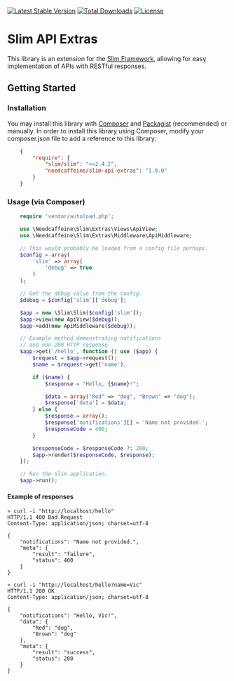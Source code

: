 [![Latest Stable Version](https://poser.pugx.org/needcaffeine/slim-api-extras/v/stable.svg)](https://packagist.org/packages/needcaffeine/slim-api-extras) [![Total Downloads](https://poser.pugx.org/needcaffeine/slim-api-extras/downloads.svg)](https://packagist.org/packages/needcaffeine/slim-api-extras) [![License](https://poser.pugx.org/needcaffeine/slim-api-extras/license.svg)](https://packagist.org/packages/needcaffeine/slim-api-extras)

# Slim API Extras

This library is an extension for the [Slim Framework](https://github.com/codeguy/Slim), allowing for easy implementation of APIs with RESTful responses.

## Getting Started

### Installation

You may install this library with [Composer](https://getcomposer.org) and [Packagist](https://packagist.org/) (recommended) or manually. In order to install this library using Composer, modify your composer.json file to add a reference to this library:

```json
    {
        "require": {
            "slim/slim": ">=2.4.2",
            "needcaffeine/slim-api-extras": "1.0.0"
        }
    }
```

### Usage (via Composer)

```php
    require 'vendor/autoload.php';

    use \Needcaffeine\Slim\Extras\Views\ApiView;
    use \Needcaffeine\Slim\Extras\Middleware\ApiMiddleware;

    // This would probably be loaded from a config file perhaps.
    $config = array(
        'slim' => array(
            'debug' => true
        )
    );

    // Get the debug value from the config.
    $debug = $config['slim']['debug'];

    $app = new \Slim\Slim($config['slim']);
    $app->view(new ApiView($debug));
    $app->add(new ApiMiddleware($debug));

    // Example method demonstrating notifications
    // and non-200 HTTP response.
    $app->get('/hello', function () use ($app) {
        $request = $app->request();
        $name = $request->get('name');

        if ($name) {
            $response = "Hello, {$name}!";

            $data = array("Red" => "dog", "Brown" => "dog");
            $response['data'] = $data;
        } else {
            $response = array();
            $response['notifications'][] = 'Name not provided.';
            $responseCode = 400;
        }

        $responseCode = $responseCode ?: 200;
        $app->render($responseCode, $response);
    });

    // Run the Slim application.
    $app->run();
```

#### Example of responses

```
» curl -i "http://localhost/hello"
HTTP/1.1 400 Bad Request
Content-Type: application/json; charset=utf-8

{
    "notifications": "Name not provided.",
    "meta": {
        "result": "failure",
        "status": 400
    }
}
```
```
» curl -i "http://localhost/hello?name=Vic"
HTTP/1.1 200 OK
Content-Type: application/json; charset=utf-8

{
    "notifications": "Hello, Vic!",
    "data": {
        "Red": "dog",
        "Brown": "dog"
    },
    "meta": {
        "result": "success",
        "status": 200
    }
}
```
